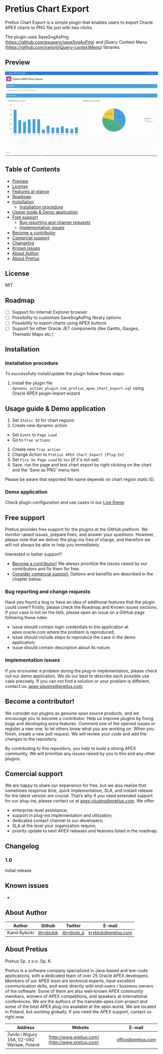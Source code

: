 # Pretius Chart Export
Pretius Chart Export is a simple plugin that enables users to export Oracle APEX charts to PNG file just with two clicks.

The plugin uses SaveSvgAsPng (https://github.com/exupero/saveSvgAsPng) and jQuery Context Menu (https://github.com/swisnl/jQuery-contextMenu) libraries.

## Preview
![](images/pretius_chart_export_preview.gif?raw=true)

## Table of Contents
- [Preview](#preview)
- [License](#license)
- [Features at glance](#features-at-glance)
- [Roadmap](#roadmap)
- [Installation](#installation)
  - [Installation procedure](#installation-procedure)
- [Usage guide & Demo application](#usage-guide-demo-application)
- [Free support](#free-support)
  - [Bug reporting and change requests](#bug-reporting-and-change-requests)
  - [Implementation issues](#implementation-issues)
- [Become a contributor](#become-a-contributor)
- [Comercial support](#comercial-support)
- [Changelog](#changelog)
- [Known issues](#known-issues)
- [About Author](#about-author)
- [About Pretius](#about-pretius)

## License
MIT

## Roadmap
* [ ] Support for Internet Explorer browser
* [ ] Possibility to customize SaveSvgAsPng library options
* [ ] Possibility to export charts using APEX buttons
* [ ] Support for other Oracle JET components (like Gantts, Gauges, Thematic Maps etc.)

## Installation

### Installation procedure
To successfully install/update the plugin follow those steps:
1. Install the plugin file `dynamic_action_plugin_com_pretius_apex_chart_export.sql` using Oracle APEX plugin import wizard

## Usage guide & Demo application

1. Set `Static ID` for chart regions
1. Create new dynamic action
  * Set `Event` to `Page Load`
  * Go to `True actions`
1. Create new `True action`
1. Change Action to `Pretius APEX Chart Export [Plug-In]`
1. Set `Fire On Page Load` to `Yes` (if it's not set)
1. Save, run the page and test chart export by right clicking on the chart and the 'Save as PNG' menu item

Please be aware that exported file name depends on chart region static ID. 

### Demo application
Check plugin configuration and use cases in our [Live Demo](https://apex.oracle.com/pls/apex/krybicki/r/pretius-apex-chart-export)

## Free support
Pretius provides free support for the plugins at the GitHub platform. 
We monitor raised issues, prepare fixes, and answer your questions. However, please note that we deliver the plug-ins free of charge, and therefore we will not always be able to help you immediately. 

Interested in better support? 
* [Become a contributor!](#become-a-contributor) We always prioritize the issues raised by our contributors and fix them for free.
* [Consider comercial support.](#comercial-support) Options and benefits are described in the chapter below.

### Bug reporting and change requests
Have you found a bug or have an idea of additional features that the plugin could cover? Firstly, please check the Roadmap and Known issues sections. If your case is not on the lists, please open an issue on a GitHub page following these rules:
* issue should contain login credentials to the application at apex.oracle.com where the problem is reproduced;
* issue should include steps to reproduce the case in the demo application;
* issue should contain description about its nature.

### Implementation issues
If you encounter a problem during the plug-in implementation, please check out our demo application. We do our best to describe each possible use case precisely. If you can not find a solution or your problem is different, contact us: apex-plugins@pretius.com.

## Become a contributor!
We consider our plugins as genuine open source products, and we encourage you to become a contributor. Help us improve plugins by fixing bugs and developing extra features. Comment one of the opened issues or register a new one, to let others know what you are working on. When you finish, create a new pull request. We will review your code and add the changes to the repository.

By contributing to this repository, you help to build a strong APEX community. We will prioritize any issues raised by you in this and any other plugins.

## Comercial support
We are happy to share our experience for free, but we also realize that sometimes response time, quick implementation, SLA, and instant release for the latest version are crucial. That’s why if you need extended support for our plug-ins, please contact us at apex-plugins@pretius.com.
We offer:
* enterprise-level assistance;
* support in plug-ins implementation and utilization;
* dedicated contact channel to our developers;
* SLA at the level your organization require;
* priority update to next APEX releases and features listed in the roadmap.

## Changelog

### 1.0
Initial release

## Known issues
-

## About Author
Author            | Github                                       | Twitter                                       | E-mail
------------------|----------------------------------------------|-----------------------------------------------|----------------------------------------------------
Kamil Rybicki | [@rybickik](https://github.com/rybickik) | [@rybicki_k](https://twitter.com/rybicki_k) | krybicki@pretius.com

## About Pretius
Pretius Sp. z o.o. Sp. K.

Pretius is a software company specialized in Java-based and low-code applications, with a dedicated team of over 25 Oracle APEX developers.
Members of our APEX team are technical experts, have excellent communication skills, and work directly with end-users / business owners of the software. Some of them are also well-known APEX community members, winners of APEX competitions, and speakers at international conferences.
We are the authors of the translate-apex.com project and some of the best APEX plug-ins available at the apex.world.
We are located in Poland, but working globally. If you need the APEX support, contact us right now.

Address | Website | E-mail
--------|---------|-------
Żwirki i Wigury 16A, 02-092 Warsaw, Poland | [http://www.pretius.com](http://www.pretius.com) | [office@pretius.com](mailto:office@pretius.com)